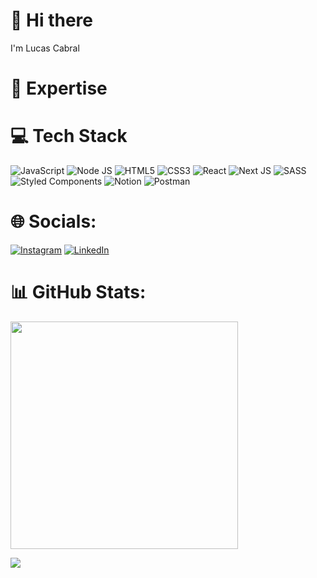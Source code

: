 # 👋 Hi there

I'm Lucas Cabral


# 🚀 Expertise


# 💻 Tech Stack
![JavaScript](https://img.shields.io/badge/javascript-%23323330.svg?style=for-the-badge&logo=javascript&logoColor=%23F7DF1E) ![Node JS](https://github.com/get-icon/geticon/raw/master/icons/nodejs-icon.svg) ![HTML5](https://img.shields.io/badge/html5-%23E34F26.svg?style=for-the-badge&logo=html5&logoColor=white) ![CSS3](https://img.shields.io/badge/css3-%231572B6.svg?style=for-the-badge&logo=css3&logoColor=white) ![React](https://img.shields.io/badge/react-%2320232a.svg?style=for-the-badge&logo=react&logoColor=%2361DAFB)  ![Next JS](https://img.shields.io/badge/Next-black?style=for-the-badge&logo=next.js&logoColor=white) ![SASS](https://img.shields.io/badge/SASS-hotpink.svg?style=for-the-badge&logo=SASS&logoColor=white) ![Styled Components](https://img.shields.io/badge/styled--components-DB7093?style=for-the-badge&logo=styled-components&logoColor=white)  ![Notion](https://img.shields.io/badge/Notion-%23000000.svg?style=for-the-badge&logo=notion&logoColor=white)  ![Postman](https://img.shields.io/badge/Postman-FF6C37?style=for-the-badge&logo=postman&logoColor=white) 

# 🌐 Socials:
[![Instagram](https://img.shields.io/badge/Instagram-%23E4405F.svg?logo=Instagram&logoColor=white)](https://instagram.com/cabralgrv) [![LinkedIn](https://img.shields.io/badge/LinkedIn-%230077B5.svg?logo=linkedin&logoColor=white)](https://linkedin.com/in/lucascabralaraujo) 

# 📊 GitHub Stats:
<img src="https://github-readme-stats-wheat-two-53.vercel.app/api?username=cabralzgrv&theme=neon&hide_border=false&include_all_commits=false&count_private=false"  width="364px" />


![](https://github-readme-stats-wheat-two-53.vercel.app/api/top-langs/?username=cabralzgrv&theme=neon&hide_border=false&include_all_commits=false&count_private=false&layout=compact)
